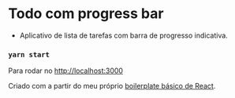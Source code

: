 # Todo com progress bar

- Aplicativo de lista de tarefas com barra de progresso indicativa.

### `yarn start`

Para rodar no [http://localhost:3000](http://localhost:3000)

Criado com a partir do meu próprio [boilerplate básico de React](https://github.com/vitorwtavares/react-projects-boilerplate).
